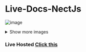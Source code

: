 ﻿# Live-Docs-NectJs

![image](https://github.com/user-attachments/assets/22573bda-fdbd-49ce-80d8-e6a1883fcc9f)

<details>
  <summary>Show more images</summary>

  ![image](https://github.com/user-attachments/assets/a08bf19d-ec76-4c19-903c-f1abfc7ef3ad)
  <br />
  ![image](https://github.com/user-attachments/assets/063078b2-7ab0-4998-b9a6-20c79b68642b)

</details>

<h3>Live Hosted <a href="https://live-docs-nect-js.vercel.app/">Click this</a></h3>
